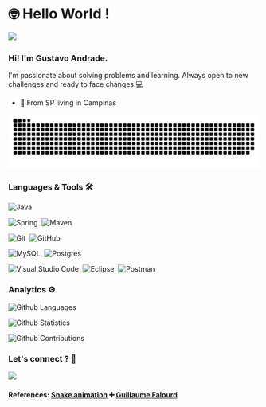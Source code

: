 <h1>🤓 Hello World ! </h1>

![](http://estruyf-github.azurewebsites.net/api/VisitorHit?user=Gustavobjj&repo=Gustavobjj&countColorcountColor)

### Hi! I'm Gustavo Andrade.
I'm passionate about solving problems and learning. Always open to new challenges and ready to face changes.💻

- 📍 From SP living in Campinas

![Snake animation](https://raw.githubusercontent.com/Platane/snk/output/github-contribution-grid-snake.svg)

### Languages & Tools 🛠

![Java](https://img.shields.io/badge/-Java-05122A?style=flat&logo=Java&logoColor=white)&nbsp;

![Spring](https://img.shields.io/badge/-Spring-05122A?style=flat&logo=spring&logoColor=white)&nbsp;
![Maven](https://img.shields.io/badge/-Maven-05122A?style=flat&logo=apache-maven&logoColor=white)&nbsp;

![Git](https://img.shields.io/badge/-Git-05122A?style=flat&logo=git)&nbsp;
![GitHub](https://img.shields.io/badge/-GitHub-05122A?style=flat&logo=github)&nbsp;

![MySQL](https://img.shields.io/badge/-MySQL-05122A?style=flat&logo=mysql&logoColor=white)&nbsp;
![Postgres](https://img.shields.io/badge/-Postgres-05122A?style=flat&logo=postgresql)&nbsp;

![Visual Studio Code](https://img.shields.io/badge/-Visual%20Studio%20Code-05122A?style=flat&logo=visual-studio-code&logoColor=007ACC)&nbsp;
![Eclipse](https://img.shields.io/badge/-Eclipse-05122A?style=flat&logo=eclipse&logoColor=007ACC)&nbsp;
![Postman](https://img.shields.io/badge/-Postman-05122A?style=flat&logo=postman)&nbsp;

### Analytics ⚙️

![Github Languages](https://github-readme-stats.vercel.app/api/top-langs/?username=Gustavobjj&layout=compact&count_private=true)

![Github Statistics](https://github-readme-stats.vercel.app/api/?username=Gustavobjj&count_private=true&show_icons=true)

![Github Contributions](https://github-readme-streak-stats.herokuapp.com/?user=Gustavobjj&hide_border=true)

### Let's connect ? 🤝

<p align="left">
	<a href="https://www.linkedin.com/in/gustavo-nascimento-andrade-5504aa201/"><img src="https://img.shields.io/badge/-gustavoandrade-0077B5?style=flat&logo=Linkedin&logoColor=white"/></a>
  
<p/>  

#### References: [Snake animation](https://github.com/Platane/snk) ➕ [Guillaume Falourd](https://dev.to/guifalourd/step-by-step-to-create-a-readme-for-your-github-profile-1i0g)
